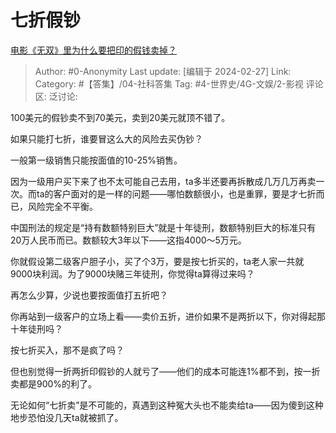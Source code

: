 # 七折假钞
[电影《无双》里为什么要把印的假钱卖掉？](https://www.zhihu.com/question/473275918/answer/3410753890)

> Author: #0-Anonymity
> Last update: [编辑于 2024-02-27]
> Link:
> Category: #【答集】/04-社科答集
> Tag: #4-世界史/4G-文娱/2-影视 
> 评论区:
> 泛讨论:

100美元的假钞卖不到70美元，卖到20美元就顶不错了。

如果只能打七折，谁要冒这么大的风险去买伪钞？

一般第一级销售只能按面值的10-25%销售。

因为一级用户买下来了也不太可能自己去用，ta多半还要再拆散成几万几万再卖一次。而ta的客户面对的是一样的问题——哪怕数额很小，也是重罪，要是才七折而已，风险完全不平衡。

中国刑法的规定是“持有数额特别巨大”就是十年徒刑，数额特别巨大的标准只有20万人民币而已。数额较大3年以下——这指4000～5万元。

你就假设第二级客户胆子小，买了个3万，要是按七折买的，ta老人家一共就9000块利润。为了9000块赌三年徒刑，你觉得ta算得过来吗？

再怎么少算，少说也要按面值打五折吧？

你再站到一级客户的立场上看——卖价五折，进价如果不是两折以下，你对得起那十年徒刑吗？

按七折买入，那不是疯了吗？

但也别觉得一折两折印假钞的人就亏了——他们的成本可能连1%都不到，按一折卖都是900%的利了。

无论如何“七折卖”是不可能的，真遇到这种冤大头也不能卖给ta——因为傻到这种地步恐怕没几天ta就被抓了。